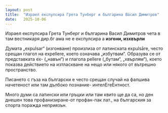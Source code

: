 ```yaml
---
layout: post
title:  "Израел експулсира Грета Тунберг и българина Васил Димитров"
date:   2025-10-06 
---
```


Израел експулсира Грета Тунберг и българина Васил Димитров чета в там вестникаря дир.бг ама не е експулсира а  **изгони, изхвърли** 

Думата „expulsar“ (изгонване) произлиза от латинската expulsāre, често срещан глагол на expellere, което означава „избутвам“. Образува се от представката ex- („навън“) и глагола pellere („бутам“, „хвърлям“), което показва действието на изтласкване на нещо или някого от вътрешно пространство.

Писането с гъза на български е често срещан случай на фалшива начетеност или там дълбоко познание- интелЕгеЕнтност.

Много думи са латински или гръцки или там квито ще да са, но ден днешен това профанизиране-от профан-пак лат., на българския за спорта поражда неприязън.
